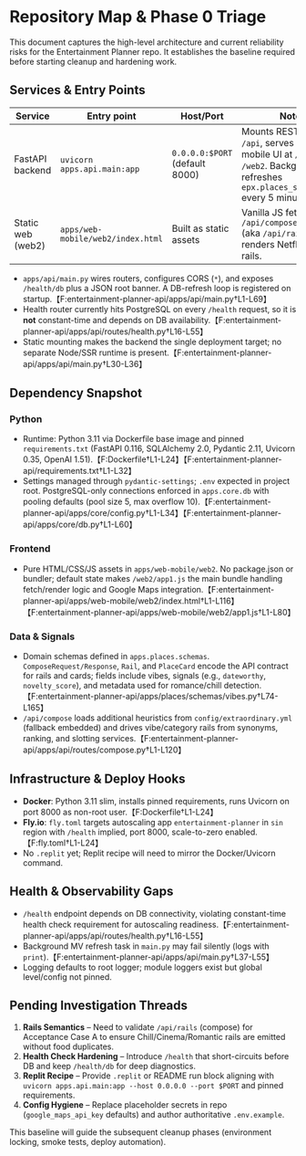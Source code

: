 # Repository Map & Phase 0 Triage

This document captures the high-level architecture and current reliability risks for the Entertainment Planner repo. It establishes the baseline required before starting cleanup and hardening work.

## Services & Entry Points

| Service | Entry point | Host/Port | Notes |
|---------|-------------|-----------|-------|
| FastAPI backend | `uvicorn apps.api.main:app` | `0.0.0.0:$PORT` (default 8000) | Mounts REST API under `/api`, serves static mobile UI at `/` and `/web2`. Background task refreshes `epx.places_search_mv()` every 5 minutes. |
| Static web (web2) | `apps/web-mobile/web2/index.html` | Built as static assets | Vanilla JS fetches `/api/compose/rails` (aka `/api/rails`) and renders Netflix-style rails. |

* `apps/api/main.py` wires routers, configures CORS (`*`), and exposes `/health/db` plus a JSON root banner. A DB-refresh loop is registered on startup.【F:entertainment-planner-api/apps/api/main.py†L1-L69】
* Health router currently hits PostgreSQL on every `/health` request, so it is **not** constant-time and depends on DB availability.【F:entertainment-planner-api/apps/api/routes/health.py†L16-L55】
* Static mounting makes the backend the single deployment target; no separate Node/SSR runtime is present.【F:entertainment-planner-api/apps/api/main.py†L30-L36】

## Dependency Snapshot

### Python

* Runtime: Python 3.11 via Dockerfile base image and pinned `requirements.txt` (FastAPI 0.116, SQLAlchemy 2.0, Pydantic 2.11, Uvicorn 0.35, OpenAI 1.51).【F:Dockerfile†L1-L24】【F:entertainment-planner-api/requirements.txt†L1-L32】
* Settings managed through `pydantic-settings`; `.env` expected in project root. PostgreSQL-only connections enforced in `apps.core.db` with pooling defaults (pool size 5, max overflow 10).【F:entertainment-planner-api/apps/core/config.py†L1-L34】【F:entertainment-planner-api/apps/core/db.py†L1-L60】

### Frontend

* Pure HTML/CSS/JS assets in `apps/web-mobile/web2`. No package.json or bundler; default state makes `/web2/app1.js` the main bundle handling fetch/render logic and Google Maps integration.【F:entertainment-planner-api/apps/web-mobile/web2/index.html†L1-L116】【F:entertainment-planner-api/apps/web-mobile/web2/app1.js†L1-L80】

### Data & Signals

* Domain schemas defined in `apps.places.schemas`. `ComposeRequest/Response`, `Rail`, and `PlaceCard` encode the API contract for rails and cards; fields include vibes, signals (e.g., `dateworthy`, `novelty_score`), and metadata used for romance/chill detection.【F:entertainment-planner-api/apps/places/schemas/vibes.py†L74-L165】
* `/api/compose` loads additional heuristics from `config/extraordinary.yml` (fallback embedded) and drives vibe/category rails from synonyms, ranking, and slotting services.【F:entertainment-planner-api/apps/api/routes/compose.py†L1-L120】

## Infrastructure & Deploy Hooks

* **Docker**: Python 3.11 slim, installs pinned requirements, runs Uvicorn on port 8000 as non-root user.【F:Dockerfile†L1-L24】
* **Fly.io**: `fly.toml` targets autoscaling app `entertainment-planner` in `sin` region with `/health` implied, port 8000, scale-to-zero enabled.【F:fly.toml†L1-L24】
* No `.replit` yet; Replit recipe will need to mirror the Docker/Uvicorn command.

## Health & Observability Gaps

* `/health` endpoint depends on DB connectivity, violating constant-time health check requirement for autoscaling readiness.【F:entertainment-planner-api/apps/api/routes/health.py†L16-L55】
* Background MV refresh task in `main.py` may fail silently (logs with `print`).【F:entertainment-planner-api/apps/api/main.py†L37-L55】
* Logging defaults to root logger; module loggers exist but global level/config not pinned.

## Pending Investigation Threads

1. **Rails Semantics** – Need to validate `/api/rails` (compose) for Acceptance Case A to ensure Chill/Cinema/Romantic rails are emitted without food duplicates.
2. **Health Check Hardening** – Introduce `/health` that short-circuits before DB and keep `/health/db` for deep diagnostics.
3. **Replit Recipe** – Provide `.replit` or README run block aligning with `uvicorn apps.api.main:app --host 0.0.0.0 --port $PORT` and pinned requirements.
4. **Config Hygiene** – Replace placeholder secrets in repo (`google_maps_api_key` defaults) and author authoritative `.env.example`.

This baseline will guide the subsequent cleanup phases (environment locking, smoke tests, deploy automation).
